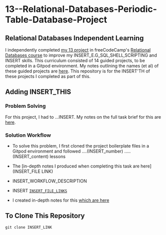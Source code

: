 # 13--Relational-Databases-Periodic-Table-Database-Project
## Relational Databases Independent Learning
I independently completed [my 13 project](INSERT_PROJECT_LINK) in freeCodeCamp's [Relational Databases course](https://www.freecodecamp.org/learn/relational-database/) to improve my INSERT_E.G_SQL,SHELL,SCRIPTING and INSERT skills. This curriculum consisted of 14 guided projects, to be completed in a Gitpod environment. My notes outlining the names (et al) of these guided projects are [here](INSERT_LINK). This repository is for the INSERT'TH of these projects I completed as part of this.

## Adding INSERT_THIS
### Problem Solving
For this project, I had to ...INSERT. My notes on the full task brief for this are [here](INSERT). 

### Solution Workflow 
- To solve this problem, I first cloned the project boilerplate files in a Gitpod environment and followed ....(INSERT_number) .....(INSERT_content) lessons
- The [in-depth notes I produced when completing this task are here](INSERT_FILE LINK)

- INSERT_WORKFLOW_DESCRIPTION

- INSERT [`INSERT_FILE_LINKS`](INSERT)
- I created in-depth notes for this [which are here](INSERT_LINK)

## To Clone This Repository
```
git clone INSERT_LINK
```
